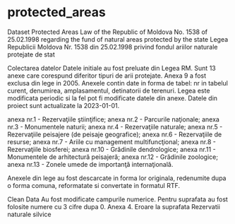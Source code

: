 # protected_areas
Dataset Protected Areas
Law of the Republic of Moldova No. 1538 of 25.02.1998 regarding the fund of natural areas protected by the state
Legea Republicii Moldova Nr. 1538 din  25.02.1998 privind fondul ariilor naturale protejate de stat



Colectarea datelor
Datele initiale au fost preluate din Legea RM. Sunt 13 anexe care corespund diferitor tipuri de arii protejate. Anexa 9 a fost exclusa din lege in 2005.
Anexele contin date in forma de tabel: nr in tabelul curent, denumirea, amplasamentul, detinatorii de terenuri.
Legea este modificata periodic si la fel pot fi modificate datele din anexe. Datele din proiect sunt actualizate la 2023-01-01.

anexa nr.1 - Rezervaţiile ştiinţifice;
anexa nr.2 - Parcurile naţionale;
anexa nr.3 - Monumentele naturii;
anexa nr.4 - Rezervaţiile naturale;
anexa nr.5 - Rezervaţiile peisajere (de peisaje geografice);
anexa nr.6 - Rezervaţiile de resurse;
anexa nr.7 - Ariile cu management multifuncţional;
anexa nr.8 - Rezervaţiile biosferei;
anexa nr.10 - Grădinile dendrologice;
anexa nr.11 - Monumentele de arhitectură peisajeră;
anexa nr.12 - Grădinile zoologice;
anexa nr.13 - Zonele umede de importanţă internaţională.

Anexele din lege au fost descarcate in forma lor originala, redenumite dupa o forma comuna, reformatate si convertate in formatul RTF.


Clean Data
Au fost modificate campurile numerice. Pentru suprafata au fost folosite numere cu 3 cifre dupa 0.
Anexa 4. Eroare la suprafata Rezervatii naturale silvice 